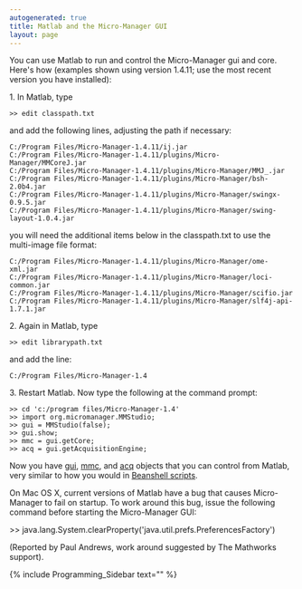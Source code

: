```yaml
---
autogenerated: true
title: Matlab and the Micro-Manager GUI
layout: page
---
```


You can use Matlab to run and control the Micro-Manager gui and core.
Here's how (examples shown using version 1.4.11; use the most recent
version you have installed):

1\. In Matlab, type

```
>> edit classpath.txt
```

and add the following lines, adjusting the path if necessary:

```
C:/Program Files/Micro-Manager-1.4.11/ij.jar
C:/Program Files/Micro-Manager-1.4.11/plugins/Micro-Manager/MMCoreJ.jar
C:/Program Files/Micro-Manager-1.4.11/plugins/Micro-Manager/MMJ_.jar
C:/Program Files/Micro-Manager-1.4.11/plugins/Micro-Manager/bsh-2.0b4.jar
C:/Program Files/Micro-Manager-1.4.11/plugins/Micro-Manager/swingx-0.9.5.jar
C:/Program Files/Micro-Manager-1.4.11/plugins/Micro-Manager/swing-layout-1.0.4.jar
```

you will need the additional items below in the classpath.txt to use the
multi-image file format:

```
C:/Program Files/Micro-Manager-1.4.11/plugins/Micro-Manager/ome-xml.jar
C:/Program Files/Micro-Manager-1.4.11/plugins/Micro-Manager/loci-common.jar
C:/Program Files/Micro-Manager-1.4.11/plugins/Micro-Manager/scifio.jar
C:/Program Files/Micro-Manager-1.4.11/plugins/Micro-Manager/slf4j-api-1.7.1.jar
```

2\. Again in Matlab, type

```
>> edit librarypath.txt
```

and add the line:

```
C:/Program Files/Micro-Manager-1.4
```

3\. Restart Matlab. Now type the following at the command prompt:

```
>> cd 'c:/program files/Micro-Manager-1.4'
>> import org.micromanager.MMStudio;
>> gui = MMStudio(false);
>> gui.show;
>> mmc = gui.getCore;
>> acq = gui.getAcquisitionEngine;
```

Now you have
[gui](https://valelab.ucsf.edu/~MM/doc/mmstudio/org/micromanager/api/ScriptInterface.html),
[mmc](https://valelab.ucsf.edu/~MM/doc/mmcorej/mmcorej/CMMCore.html),
and
[acq](http://micro-manager.org/content/doc/mmstudio/org/micromanager/api/AcquisitionEngine.html)
objects that you can control from Matlab, very similar to how you would
in [Beanshell scripts](Example_Beanshell_scripts "wikilink").

On Mac OS X, current versions of Matlab have a bug that causes
Micro-Manager to fail on startup. To work around this bug, issue the
following command before starting the Micro-Manager GUI:

&gt;&gt;
java.lang.System.clearProperty('java.util.prefs.PreferencesFactory')

(Reported by Paul Andrews, work around suggested by The Mathworks
support).

{% include Programming_Sidebar text="" %}
